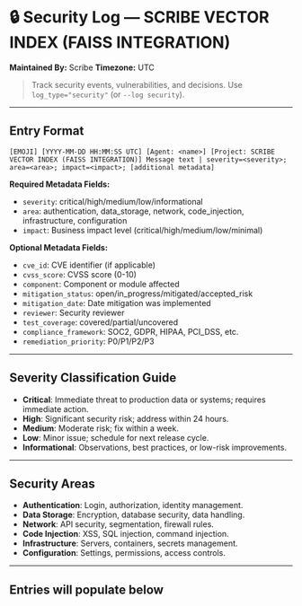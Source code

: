 
# 🔒 Security Log — SCRIBE VECTOR INDEX (FAISS INTEGRATION)
**Maintained By:** Scribe
**Timezone:** UTC

> Track security events, vulnerabilities, and decisions. Use `log_type="security"` (or `--log security`).

---



## Entry Format
```
[EMOJI] [YYYY-MM-DD HH:MM:SS UTC] [Agent: <name>] [Project: SCRIBE VECTOR INDEX (FAISS INTEGRATION)] Message text | severity=<severity>; area=<area>; impact=<impact>; [additional metadata]
```

**Required Metadata Fields:**
- `severity`: critical/high/medium/low/informational
- `area`: authentication, data_storage, network, code_injection, infrastructure, configuration
- `impact`: Business impact level (critical/high/medium/low/minimal)

**Optional Metadata Fields:**
- `cve_id`: CVE identifier (if applicable)
- `cvss_score`: CVSS score (0-10)
- `component`: Component or module affected
- `mitigation_status`: open/in_progress/mitigated/accepted_risk
- `mitigation_date`: Date mitigation was implemented
- `reviewer`: Security reviewer
- `test_coverage`: covered/partial/uncovered
- `compliance_framework`: SOC2, GDPR, HIPAA, PCI_DSS, etc.
- `remediation_priority`: P0/P1/P2/P3

---

## Severity Classification Guide
- **Critical**: Immediate threat to production data or systems; requires immediate action.
- **High**: Significant security risk; address within 24 hours.
- **Medium**: Moderate risk; fix within a week.
- **Low**: Minor issue; schedule for next release cycle.
- **Informational**: Observations, best practices, or low-risk improvements.

---

## Security Areas
- **Authentication**: Login, authorization, identity management.
- **Data Storage**: Encryption, database security, data handling.
- **Network**: API security, segmentation, firewall rules.
- **Code Injection**: XSS, SQL injection, command injection.
- **Infrastructure**: Servers, containers, secrets management.
- **Configuration**: Settings, permissions, access controls.

---

## Entries will populate below
